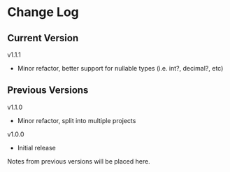 # Change Log

## Current Version

v1.1.1

- Minor refactor, better support for nullable types (i.e. int?, decimal?, etc) 

## Previous Versions

v1.1.0

- Minor refactor, split into multiple projects
 
v1.0.0

- Initial release

Notes from previous versions will be placed here.